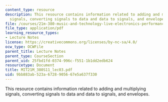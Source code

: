 ```yaml
---
content_type: resource
description: This resource contains information related to adding and multiplying
  signals, converting signals to data and data to signals, and envelopes.
file: /courses/21m-380-music-and-technology-live-electronics-performance-practices-spring-2011/9bb883ab523a6728905667e5a637f330_MIT21M_380S11_lec03.pdf
file_type: application/pdf
learning_resource_types:
- Lecture Notes
license: https://creativecommons.org/licenses/by-nc-sa/4.0/
ocw_type: OCWFile
parent_title: Lecture Notes
parent_type: CourseSection
parent_uid: 25fbd1fd-0374-996c-f551-1b1dd2edb624
resourcetype: Document
title: MIT21M_380S11_lec03.pdf
uid: 9bb883ab-523a-6728-9056-67e5a637f330
---
```

This resource contains information related to adding and multiplying signals, converting signals to data and data to signals, and envelopes.